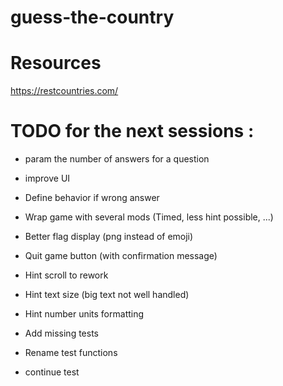 # guess-the-country

# Resources

https://restcountries.com/

# TODO for the next sessions :
- param the number of answers for a question
- improve UI
- Define behavior if wrong answer
- Wrap game with several mods (Timed, less hint possible, ...)
- Better flag display (png instead of emoji)
- Quit game button (with confirmation message)
- Hint scroll to rework
- Hint text size (big text not well handled)
- Hint number units formatting
- Add missing tests
- Rename test functions

- continue test 
